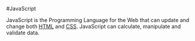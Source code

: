 #JavaScript

JavaScript is the Programming Language for the Web that can update and change both [HTML](/wiki/HTML) and [CSS](/wiki/CSS). JavaScript can calculate, manipulate and validate data.